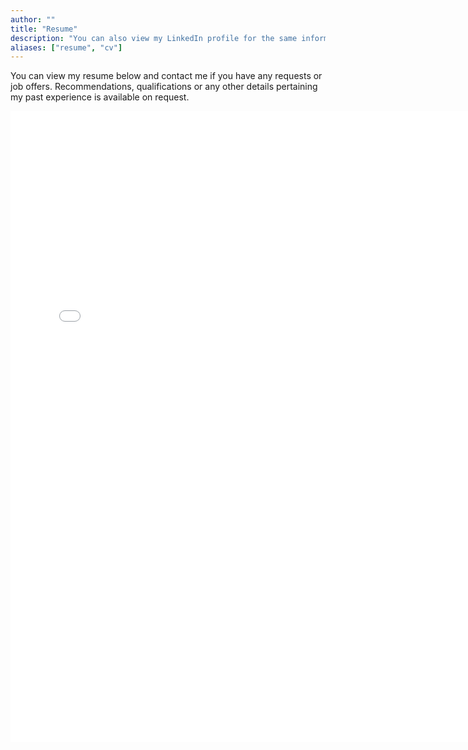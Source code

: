 ```yaml
---
author: ""
title: "Resume"
description: "You can also view my LinkedIn profile for the same information"
aliases: ["resume", "cv"]
---
```



You can view my resume below and contact me if you have any requests or job offers. Recommendations, qualifications or any other details pertaining my past experience is available on request. 

<embed src="resume.pdf" width="755" height="1010" 
 type="application/pdf">